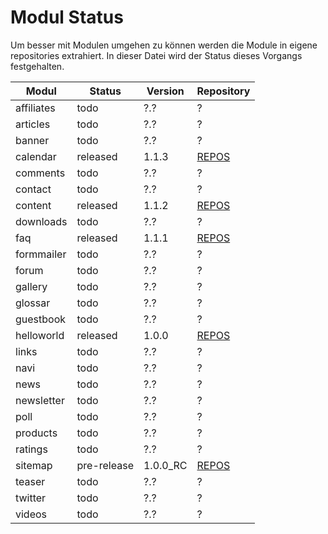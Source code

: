 # Modul Status

Um besser mit Modulen umgehen zu können werden die Module in eigene repositories extrahiert. In dieser Datei wird der Status dieses Vorgangs festgehalten.

|Modul|Status|Version|Repository|
|---|---|---|---|
|affiliates|todo|?.?|?|
|articles|todo|?.?|?|
|banner|todo|?.?|?|
|calendar|released|1.1.3|[REPOS](https://github.com/Tropby/open-apexx-calendar)|
|comments|todo|?.?|?|
|contact|todo|?.?|?|
|content|released|1.1.2|[REPOS](https://github.com/Tropby/open-apexx-content)|
|downloads|todo|?.?|?|
|faq|released|1.1.1|[REPOS](https://github.com/Tropby/open-apexx-faq)|
|formmailer|todo|?.?|?|
|forum|todo|?.?|?|
|gallery|todo|?.?|?|
|glossar|todo|?.?|?|
|guestbook|todo|?.?|?|
|helloworld|released|1.0.0|[REPOS](https://github.com/Tropby/open-apexx-helloworld)|
|links|todo|?.?|?|
|navi|todo|?.?|?|
|news|todo|?.?|?|
|newsletter|todo|?.?|?|
|poll|todo|?.?|?|
|products|todo|?.?|?|
|ratings|todo|?.?|?|
|sitemap|pre-release|1.0.0_RC|[REPOS](https://github.com/Tropby/open-apexx-sitemap)|
|teaser|todo|?.?|?|
|twitter|todo|?.?|?|
|videos|todo|?.?|?|
